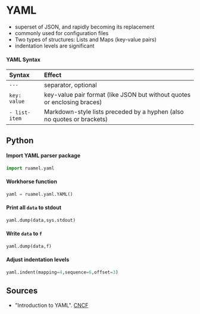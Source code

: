 # YAML
  - superset of JSON, and rapidly becoming its replacement
  - commonly used for configuration files
  - Two types of structures: Lists and Maps (key-value pairs)
  - indentation levels are significant

#### YAML Syntax
Syntax        | Effect
:---          | :---
`---`         | separator, optional
`key: value`  | key-value pair format (like JSON but without quotes or enclosing braces)
`- list-item` | Markdown-style lists preceded by a hyphen (also no quotes or brackets)

## Python
#### Import YAML parser package
```py
import ruamel.yaml
```
#### Workhorse function
```py
yaml = ruamel.yaml.YAML()
```
#### Print all `data` to stdout
```py
yaml.dump(data,sys.stdout)
```
#### Write `data` to `f`
```py
yaml.dump(data,f)
```
#### Adjust indentation levels
```py
yaml.indent(mapping=4,sequence=6,offset=3)
```
## Sources
  - "Introduction to YAML". [CNCF](https://www.cncf.io/blog/2019/02/21/introduction-to-yaml-creating-a-kubernetes-deployment/)